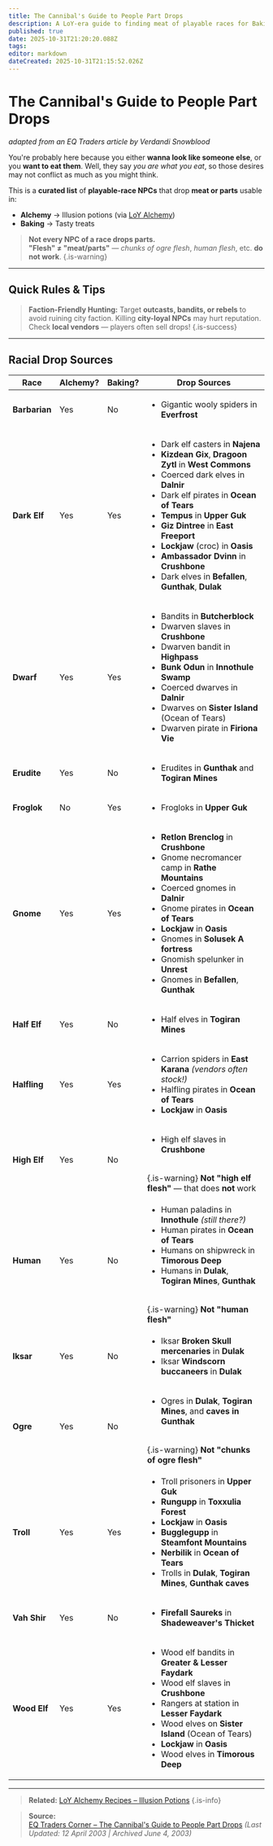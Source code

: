 ```yaml
---
title: The Cannibal's Guide to People Part Drops
description: A LoY-era guide to finding meat of playable races for Baking and Alchemy
published: true
date: 2025-10-31T21:20:20.088Z
tags: 
editor: markdown
dateCreated: 2025-10-31T21:15:52.026Z
---
```


# The Cannibal's Guide to People Part Drops

*adapted from an EQ Traders article by Verdandi Snowblood*

You're probably here because you either **wanna look like someone else**, or you **want to eat them**.  Well, they say *you are what you eat*, so those desires may not conflict as much as you might think.


This is a **curated list** of **playable-race NPCs** that drop **meat or parts** usable in:
- **Alchemy** → Illusion potions (via [LoY Alchemy](LoY-Alchemy-Recipes))
- **Baking** → Tasty treats

> **Not every NPC of a race drops parts.**  
> **"Flesh" ≠ "meat/parts"** — *chunks of ogre flesh*, *human flesh*, etc. **do not work**.
{.is-warning}

---

## Quick Rules & Tips

>**Faction-Friendly Hunting:**
> Target **outcasts, bandits, or rebels** to avoid ruining city faction.
> Killing **city-loyal NPCs** may hurt reputation.
> Check **local vendors** — players often sell drops!
{.is-success}
---

## Racial Drop Sources

| Race | Alchemy? | Baking? | Drop Sources |
|------|--------|--------|--------------|
| **Barbarian** | Yes | No | <ul><li>Gigantic wooly spiders in **Everfrost**</li></ul> |
| **Dark Elf** | Yes | Yes | <ul><li>Dark elf casters in **Najena**</li><li>**Kizdean Gix**, **Dragoon Zytl** in **West Commons**</li><li>Coerced dark elves in **Dalnir**</li><li>Dark elf pirates in **Ocean of Tears**</li><li>**Tempus** in **Upper Guk**</li><li>**Giz Dintree** in **East Freeport**</li><li>**Lockjaw** (croc) in **Oasis**</li><li>**Ambassador Dvinn** in **Crushbone**</li><li>Dark elves in **Befallen**, **Gunthak**, **Dulak**</li></ul> |
| **Dwarf** | Yes | Yes | <ul><li>Bandits in **Butcherblock**</li><li>Dwarven slaves in **Crushbone**</li><li>Dwarven bandit in **Highpass**</li><li>**Bunk Odun** in **Innothule Swamp**</li><li>Coerced dwarves in **Dalnir**</li><li>Dwarves on **Sister Island** (Ocean of Tears)</li><li>Dwarven pirate in **Firiona Vie**</li></ul> |
| **Erudite** | Yes | No | <ul><li>Erudites in **Gunthak** and **Togiran Mines**</li></ul> |
| **Froglok** | No | Yes | <ul><li>Frogloks in **Upper Guk**</li></ul> |
| **Gnome** | Yes | Yes | <ul><li>**Retlon Brenclog** in **Crushbone**</li><li>Gnome necromancer camp in **Rathe Mountains**</li><li>Coerced gnomes in **Dalnir**</li><li>Gnome pirates in **Ocean of Tears**</li><li>**Lockjaw** in **Oasis**</li><li>Gnomes in **Solusek A fortress**</li><li>Gnomish spelunker in **Unrest**</li><li>Gnomes in **Befallen**, **Gunthak**</li></ul> |
| **Half Elf** | Yes | No | <ul><li>Half elves in **Togiran Mines**</li></ul> |
| **Halfling** | Yes | Yes | <ul><li>Carrion spiders in **East Karana** *(vendors often stock!)*</li><li>Halfling pirates in **Ocean of Tears**</li><li>**Lockjaw** in **Oasis**</li></ul> |
| **High Elf** | Yes | No | <ul><li>High elf slaves in **Crushbone**</li></ul> <br>{.is-warning} **Not "high elf flesh"** — that does **not** work |
| **Human** | Yes | No | <ul><li>Human paladins in **Innothule** *(still there?)*</li><li>Human pirates in **Ocean of Tears**</li><li>Humans on shipwreck in **Timorous Deep**</li><li>Humans in **Dulak**, **Togiran Mines**, **Gunthak**</li></ul> <br>{.is-warning} **Not "human flesh"** |
| **Iksar** | Yes | No | <ul><li>Iksar **Broken Skull mercenaries** in **Dulak**</li><li>Iksar **Windscorn buccaneers** in **Dulak**</li></ul> |
| **Ogre** | Yes | No | <ul><li>Ogres in **Dulak**, **Togiran Mines**, and **caves in Gunthak**</li></ul> <br>{.is-warning} **Not "chunks of ogre flesh"** |
| **Troll** | Yes | Yes | <ul><li>Troll prisoners in **Upper Guk**</li><li>**Rungupp** in **Toxxulia Forest**</li><li>**Lockjaw** in **Oasis**</li><li>**Bugglegupp** in **Steamfont Mountains**</li><li>**Nerbilik** in **Ocean of Tears**</li><li>Trolls in **Dulak**, **Togiran Mines**, **Gunthak caves**</li></ul> |
| **Vah Shir** | Yes | No | <ul><li>**Firefall Saureks** in **Shadeweaver's Thicket**</li></ul> |
| **Wood Elf** | Yes | Yes | <ul><li>Wood elf bandits in **Greater & Lesser Faydark**</li><li>Wood elf slaves in **Crushbone**</li><li>Rangers at station in **Lesser Faydark**</li><li>Wood elves on **Sister Island** (Ocean of Tears)</li><li>**Lockjaw** in **Oasis**</li><li>Wood elves in **Timorous Deep**</li></ul> |

---
> **Related:** [LoY Alchemy Recipes – Illusion Potions](/expansions/the_legacy_of_ykesha/tradeskills/alchemy)
{.is-info}

> **Source:**  
> [EQ Traders Corner – The Cannibal's Guide to People Part Drops](https://web.archive.org/web/20030604100412/http://eqtraders.com/secrets/info/racialdrops.htm) 
> *(Last Updated: 12 April 2003 | Archived June 4, 2003)*

